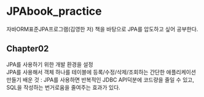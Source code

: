 # JPAbook_practice
자바ORM표준JPA프로그램(김영한 저) 책을 바탕으로 JPA를 압도하고 싶어 공부한다.

## Chapter02
JPA를 사용하기 위한 개발 환경을 설정  
JPA를 사용해서 객체 하나를 테이블에 등록/수정/삭제/조회하는 간단한 애플리케이션 만들기
배운 것 : JPA를 사용하면 반복적인 JDBC API덕분에 코드량을 줄일 수 있고, SQL을 작성하는 번거로움을 줄여주는 효과가 있다.
